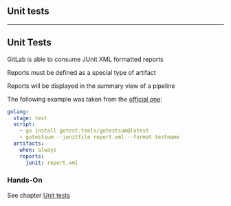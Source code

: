 <!-- .slide: id="gitlab_unit_tests" class="vertical-center" -->

<i class="fa-duotone fa-magnifying-glass-chart fa-8x fa-duotone-colors-inverted" style="float: right; color: grey;"></i>

## Unit tests

---

## Unit Tests

GitLab is able to consume JUnit XML formatted reports [](https://docs.gitlab.com/ee/ci/testing/unit_test_reports.html)

Reports must be defined as a special type of artifact

Reports will be displayed in the summary view of a pipeline

The following example was taken from the [official one](https://docs.gitlab.com/ee/ci/testing/unit_test_report_examples.html#go):

```yaml
golang:
  stage: test
  script:
    - go install gotest.tools/gotestsum@latest
    - gotestsum --junitfile report.xml --format testname
  artifacts:
    when: always
    reports:
      junit: report.xml
```

### Hands-On

See chapter [Unit tests](/hands-on/2025-05-14/090_unit_tests/exercise/)
